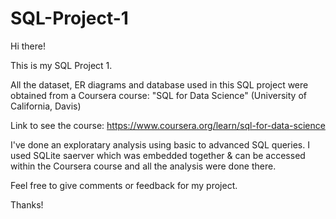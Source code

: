 # SQL-Project-1
Hi there!

This is my SQL Project 1.

All the dataset, ER diagrams and database used in this SQL project were obtained from a Coursera course: "SQL for Data Science" (University of California, Davis)

Link to see the course: https://www.coursera.org/learn/sql-for-data-science

I've done an exploratary analysis using basic to advanced SQL queries. I used SQLite  saerver which was embedded together & can be accessed within the Coursera course and all the analysis were done there.

Feel free to give comments or feedback for my project.

Thanks!
